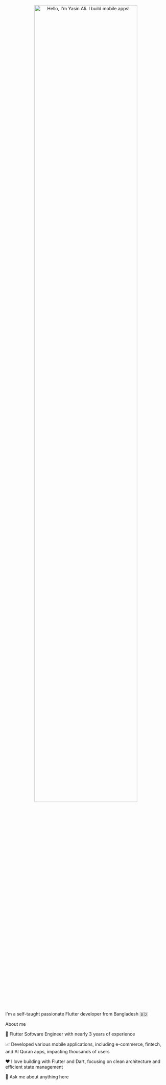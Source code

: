 <p align="center"><a href="https://yasinali.dev"><img width="80%" alt="Hello, I'm Yasin Ali. I build mobile apps!" src="./assets/gh-readme-header.png" /></a></p> <br />
I'm a self-taught passionate Flutter developer from Bangladesh 🇧🇩

About me

💼 Flutter Software Engineer with nearly 3 years of experience

📈 Developed various mobile applications, including e-commerce, fintech, and Al Quran apps, impacting thousands of users

❤️ I love building with Flutter and Dart, focusing on clean architecture and efficient state management

💬 Ask me about anything here
